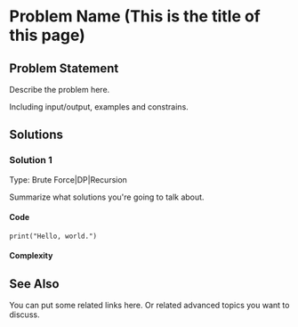 # Problem Name (This is the title of this page)

## Problem Statement

Describe the problem here. 

Including input/output, examples and constrains.

## Solutions

### Solution 1
Type: Brute Force|DP|Recursion

Summarize what solutions you're going to talk about.

#### Code

`
print("Hello, world.")
`

#### Complexity

## See Also
You can put some related links here.
Or related advanced topics you want to discuss.
